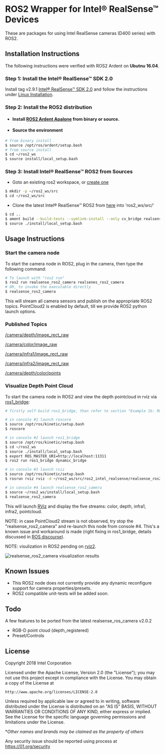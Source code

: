 # ROS2 Wrapper for Intel&reg; RealSense&trade; Devices
These are packages for using Intel RealSense cameras (D400 series) with ROS2.

## Installation Instructions

The following instructions were verified with ROS2 Ardent on **Ubutnu 16.04**.

### Step 1: Install the Intel&reg; RealSense&trade; SDK 2.0
Install tag v2.9.1 [Intel&reg; RealSense&trade; SDK 2.0](https://github.com/IntelRealSense/librealsense/tree/v2.9.1) and follow the instructions under [Linux Installation](https://github.com/IntelRealSense/librealsense/blob/v2.9.1/doc/installation.md).

### Step 2: Install the ROS2 distribution
- #### Install [ROS2 Ardent Apalone](https://github.com/ros2/ros2/wiki/Release-Ardent-Apalone) from binary or source.
- #### Source the environment
```bash
# from binary install
$ source /opt/ros/ardent/setup.bash
# from source install
$ cd ~/ros2_ws
$ source install/local_setup.bash
```

### Step 3: Install Intel&reg; RealSense&trade; ROS2 from Sources
- Goto an existing ros2 workspace, or [create one](https://github.com/ros2/ros2/wiki/Ament-Tutorial#create-directory-structure)
```bash
$ mkdir -p ~/ros2_ws/src
$ cd ~/ros2_ws/src
```
- Clone the latest Intel&reg; RealSense&trade; ROS2 from [here](https://github.com/intel/ros2_intel_realsense) into 'ros2_ws/src/'

```bash
$ cd ..
$ ament build --build-tests --symlink-install --only cv_bridge realsense_camera_msgs realsense_ros2_camera
$ source ./install/local_setup.bash
```

## Usage Instructions

### Start the camera node
To start the camera node in ROS2, plug in the camera, then type the following command:

```bash
# To launch with "ros2 run"
$ ros2 run realsense_ros2_camera realsenes_ros2_camera
# OR, to invoke the executable directly
$ realsense_ros2_camera
```

This will stream all camera sensors and publish on the appropriate ROS2 topics. PointCloud2 is enabled by default, till we provide ROS2 python launch options.

### Published Topics
[/camera/depth/image_rect_raw](https://github.com/ros2/common_interfaces/blob/master/sensor_msgs/msg/Image.msg)

[/camera/color/image_raw](https://github.com/ros2/common_interfaces/blob/master/sensor_msgs/msg/Image.msg)

[/camera/infra1/image_rect_raw](https://github.com/ros2/common_interfaces/blob/master/sensor_msgs/msg/Image.msg)

[/camera/infra2/image_rect_raw](https://github.com/ros2/common_interfaces/blob/master/sensor_msgs/msg/Image.msg)

[/camera/depth/color/points](https://github.com/ros2/common_interfaces/blob/master/sensor_msgs/msg/PointCloud2.msg)

### Visualize Depth Point Cloud

To start the camera node in ROS2 and view the depth pointcloud in rviz via [ros1_bridge](https://github.com/ros2/ros1_bridge/blob/master/README.md):
```bash
# firstly self-build ros1_bridge, than refer to section "Example 1b: ROS 2 talker and ROS 1 listener"

# in console #1 launch roscore
$ source /opt/ros/kinetic/setup.bash
$ roscore

# in console #2 launch ros1_bridge
$ source /opt/ros/kinetic/setup.bash
$ cd ~/ros2_ws
$ source ./install/local_setup.bash
$ export ROS_MASTER_URI=http://localhost:11311
$ ros2 run ros1_bridge dynamic_bridge

# in console #3 launch rviz
$ source /opt/ros/kinetic/setup.bash
$ rosrun rviz rviz -d ~/ros2_ws/src/ros2_intel_realsense/realsense_ros2_camera/rviz/ros2.rviz

# in console #4 launch realsense_ros2_camera
$ source ~/ros2_ws/install/local_setup.bash
$ realsense_ros2_camera
```

This will launch [RViz](http://wiki.ros.org/rviz) and display the five streams: color, depth, infra1, infra2, pointcloud.

NOTE: in case PointCloud2 stream is not observed, try stop the "realsense_ros2_camera" and re-launch this node from console #4. This's a known issue and workaround is made (right fixing in ros1_bridge, details discussed in [ROS discourse](https://discourse.ros.org/t/ros1-bridge-failed-to-pass-tf-static-message-when-subscribed-from-rviz/3863)).

NOTE: visulization in ROS2 pending on [rviz2](https://github.com/ros2/rviz).

![realsense_ros2_camera visualization results](https://github.com/intel/ros2_intel_realsense/raw/master/realsense_ros2_camera/rviz/ros2_rviz.png "realsense_ros2_camera visualization results")

## Known Issues
* This ROS2 node does not currently provide any dynamic reconfigure support for camera properties/presets.
* ROS2 compatible unit-tests will be added soon.

## Todo
A few features to be ported from the latest realsense_ros_camera v2.0.2
* RGB-D point cloud (depth_registered)
* Preset/Controls

## License
Copyright 2018 Intel Corporation

Licensed under the Apache License, Version 2.0 (the "License");
you may not use this project except in compliance with the License.
You may obtain a copy of the License at

    http://www.apache.org/licenses/LICENSE-2.0

Unless required by applicable law or agreed to in writing, software
distributed under the License is distributed on an "AS IS" BASIS,
WITHOUT WARRANTIES OR CONDITIONS OF ANY KIND, either express or implied.
See the License for the specific language governing permissions and
limitations under the License.

**Other names and brands may be claimed as the property of others*

Any security issue should be reported using process at https://01.org/security
